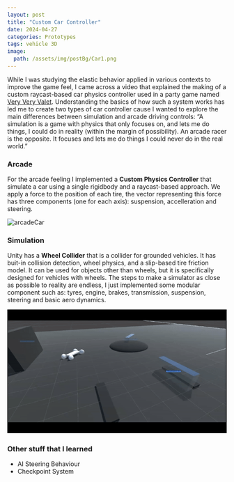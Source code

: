 ```yaml
---
layout: post
title: "Custom Car Controller"
date: 2024-04-27
categories: Prototypes
tags: vehicle 3D
image:
  path: /assets/img/postBg/Car1.png
---
```


While I was studying the elastic behavior applied in various contexts to improve the game feel, 
I came across a video that explained the making of a custom raycast-based car physics controller used in a party game named [Very Very Valet](https://www.youtube.com/watch?v=CdPYlj5uZeI). 
Understanding the basics of how such a system works has led me to create two types of car controller cause I wanted to explore the main differences between simulation and arcade driving controls: 
“A simulation is a game with physics that only focuses on, and lets me do things, I could do in reality (within the margin of possibility). 
An arcade racer is the opposite. It focuses and lets me do things I could never do in the real world.”

### Arcade
For the arcade feeling I implemented a **Custom Physics Controller** that simulate a car using a single rigidbody and a raycast-based approach. 
We apply a force to the position of each tire, the vector representing this force has three components (one for each axis): 
suspension, accelleration and steering.

![arcadeCar](/assets/img/gif/CarProto_Custom.gif)

### Simulation
Unity has a **Wheel Collider** that is a collider for grounded vehicles. 
It has buit-in collision detection, wheel physics, and a slip-based tire friction model. 
It can be used for objects other than wheels, but it is specifically designed for vehicles with wheels. 
The steps to make a simulator as close as possible to reality are endless, I just implemented some modular component such as: 
tyres, engine, brakes, transmission, suspension, steering and basic aero dynamics.

![simCar](/assets/img/gif/CarProto_Sim.gif)

### Other stuff that I learned

- AI Steering Behaviour
- Checkpoint System
